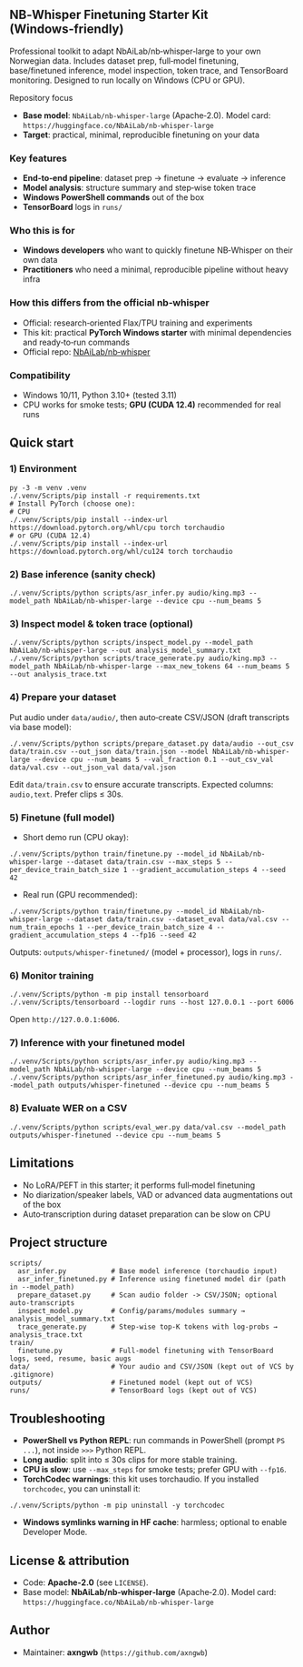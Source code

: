 ## NB‑Whisper Finetuning Starter Kit (Windows‑friendly)

Professional toolkit to adapt NbAiLab/nb‑whisper‑large to your own Norwegian data. Includes dataset prep, full‑model finetuning, base/finetuned inference, model inspection, token trace, and TensorBoard monitoring. Designed to run locally on Windows (CPU or GPU).

Repository focus
- **Base model**: `NbAiLab/nb-whisper-large` (Apache‑2.0). Model card: `https://huggingface.co/NbAiLab/nb-whisper-large`
- **Target**: practical, minimal, reproducible finetuning on your data

### Key features
- **End‑to‑end pipeline**: dataset prep → finetune → evaluate → inference
- **Model analysis**: structure summary and step‑wise token trace
- **Windows PowerShell commands** out of the box
- **TensorBoard** logs in `runs/`

### Who this is for
- **Windows developers** who want to quickly finetune NB‑Whisper on their own data
- **Practitioners** who need a minimal, reproducible pipeline without heavy infra

### How this differs from the official nb‑whisper
- Official: research‑oriented Flax/TPU training and experiments
- This kit: practical **PyTorch Windows starter** with minimal dependencies and ready‑to‑run commands
- Official repo: [NbAiLab/nb‑whisper](https://github.com/NbAiLab/nb-whisper)

### Compatibility
- Windows 10/11, Python 3.10+ (tested 3.11)
- CPU works for smoke tests; **GPU (CUDA 12.4)** recommended for real runs

## Quick start

### 1) Environment
```
py -3 -m venv .venv
./.venv/Scripts/pip install -r requirements.txt
# Install PyTorch (choose one):
# CPU
./.venv/Scripts/pip install --index-url https://download.pytorch.org/whl/cpu torch torchaudio
# or GPU (CUDA 12.4)
./.venv/Scripts/pip install --index-url https://download.pytorch.org/whl/cu124 torch torchaudio
```

### 2) Base inference (sanity check)
```
./.venv/Scripts/python scripts/asr_infer.py audio/king.mp3 --model_path NbAiLab/nb-whisper-large --device cpu --num_beams 5
```

### 3) Inspect model & token trace (optional)
```
./.venv/Scripts/python scripts/inspect_model.py --model_path NbAiLab/nb-whisper-large --out analysis_model_summary.txt
./.venv/Scripts/python scripts/trace_generate.py audio/king.mp3 --model_path NbAiLab/nb-whisper-large --max_new_tokens 64 --num_beams 5 --out analysis_trace.txt
```

### 4) Prepare your dataset
Put audio under `data/audio/`, then auto‑create CSV/JSON (draft transcripts via base model):
```
./.venv/Scripts/python scripts/prepare_dataset.py data/audio --out_csv data/train.csv --out_json data/train.json --model NbAiLab/nb-whisper-large --device cpu --num_beams 5 --val_fraction 0.1 --out_csv_val data/val.csv --out_json_val data/val.json
```
Edit `data/train.csv` to ensure accurate transcripts. Expected columns: `audio,text`. Prefer clips ≤ 30s.

### 5) Finetune (full model)
- Short demo run (CPU okay):
```
./.venv/Scripts/python train/finetune.py --model_id NbAiLab/nb-whisper-large --dataset data/train.csv --max_steps 5 --per_device_train_batch_size 1 --gradient_accumulation_steps 4 --seed 42
```
- Real run (GPU recommended):
```
./.venv/Scripts/python train/finetune.py --model_id NbAiLab/nb-whisper-large --dataset data/train.csv --dataset_eval data/val.csv --num_train_epochs 1 --per_device_train_batch_size 4 --gradient_accumulation_steps 4 --fp16 --seed 42
```
Outputs: `outputs/whisper-finetuned/` (model + processor), logs in `runs/`.

### 6) Monitor training
```
./.venv/Scripts/python -m pip install tensorboard
./.venv/Scripts/tensorboard --logdir runs --host 127.0.0.1 --port 6006
```
Open `http://127.0.0.1:6006`.

### 7) Inference with your finetuned model
```
./.venv/Scripts/python scripts/asr_infer.py audio/king.mp3 --model_path NbAiLab/nb-whisper-large --device cpu --num_beams 5
./.venv/Scripts/python scripts/asr_infer_finetuned.py audio/king.mp3 --model_path outputs/whisper-finetuned --device cpu --num_beams 5
```

### 8) Evaluate WER on a CSV
```
./.venv/Scripts/python scripts/eval_wer.py data/val.csv --model_path outputs/whisper-finetuned --device cpu --num_beams 5
```

## Limitations
- No LoRA/PEFT in this starter; it performs full‑model finetuning
- No diarization/speaker labels, VAD or advanced data augmentations out of the box
- Auto‑transcription during dataset preparation can be slow on CPU

## Project structure
```
scripts/
  asr_infer.py           # Base model inference (torchaudio input)
  asr_infer_finetuned.py # Inference using finetuned model dir (path in --model_path)
  prepare_dataset.py     # Scan audio folder -> CSV/JSON; optional auto‑transcripts
  inspect_model.py       # Config/params/modules summary → analysis_model_summary.txt
  trace_generate.py      # Step‑wise top‑K tokens with log‑probs → analysis_trace.txt
train/
  finetune.py            # Full‑model finetuning with TensorBoard logs, seed, resume, basic augs
data/                    # Your audio and CSV/JSON (kept out of VCS by .gitignore)
outputs/                 # Finetuned model (kept out of VCS)
runs/                    # TensorBoard logs (kept out of VCS)
```

## Troubleshooting
- **PowerShell vs Python REPL**: run commands in PowerShell (prompt `PS ...`), not inside `>>>` Python REPL.
- **Long audio**: split into ≤ 30s clips for more stable training.
- **CPU is slow**: use `--max_steps` for smoke tests; prefer GPU with `--fp16`.
- **TorchCodec warnings**: this kit uses torchaudio. If you installed `torchcodec`, you can uninstall it:
```
./.venv/Scripts/python -m pip uninstall -y torchcodec
```
- **Windows symlinks warning in HF cache**: harmless; optional to enable Developer Mode.

## License & attribution
- Code: **Apache‑2.0** (see `LICENSE`).
- Base model: **NbAiLab/nb‑whisper‑large** (Apache‑2.0). Model card: `https://huggingface.co/NbAiLab/nb-whisper-large`

## Author
- Maintainer: **axngwb** (`https://github.com/axngwb`)